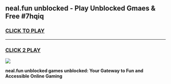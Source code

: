 
## neal.fun unblocked - Play Unblocked Gmaes & Free #7hqiq
<h3>
<a href="https://premium.freeplayer.one?title=neal.fun_unblocked&ref=03M">CLICK TO PLAY</a></h3>
<hr>

<h3>
<a href="https://premium.freeplayer.one?title=neal.fun_unblocked&ref=03M">CLICK 2 PLAY</a>
  
</h3>

<a href="https://premium.freeplayer.one?title=neal.fun_unblocked&ref=03M"><img src="https://clearcache.store/games.png"></a>


**neal.fun unblocked games unblocked: Your Gateway to Fun and Accessible Online Gaming**
